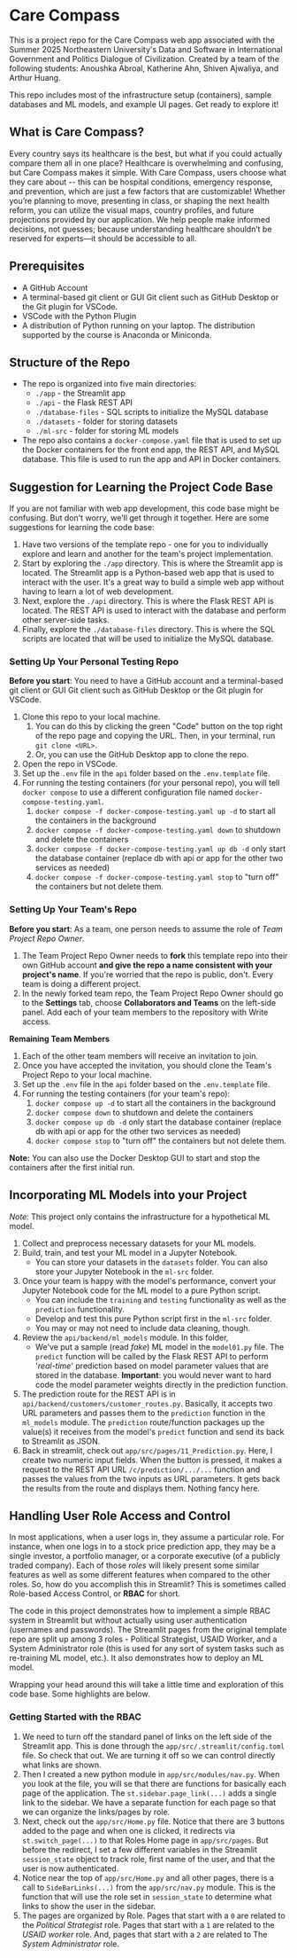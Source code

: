 # Care Compass

This is a project repo for the Care Compass web app associated with the Summer 2025 Northeastern University's Data and Software in International Government and Politics Dialogue of Civilization. Created by a team of the following students: Anoushka Abroal, Katherine Ahn, Shiven Ajwaliya, and Arthur Huang.

This repo includes most of the infrastructure setup (containers), sample databases and ML models, and example UI pages. Get ready to explore it!

## What is Care Compass? 

Every country says its healthcare is the best, but what if you could actually compare them all in one place? Healthcare is overwhelming and confusing, but Care Compass makes it simple. With Care Compass, users choose what they care about -- this can be hospital conditions, emergency response, and prevention, which are just a few factors that are customizable! Whether you’re planning to move, presenting in class, or shaping the next health reform, you can utilize the visual maps, country profiles, and future projections provided by our application. We help people make informed decisions, not guesses; because understanding healthcare shouldn’t be reserved for experts—it should be accessible to all.

## Prerequisites

- A GitHub Account
- A terminal-based git client or GUI Git client such as GitHub Desktop or the Git plugin for VSCode.
- VSCode with the Python Plugin
- A distribution of Python running on your laptop. The distribution supported by the course is Anaconda or Miniconda.

## Structure of the Repo

- The repo is organized into five main directories:
  - `./app` - the Streamlit app
  - `./api` - the Flask REST API
  - `./database-files` - SQL scripts to initialize the MySQL database
  - `./datasets` - folder for storing datasets
  - `./ml-src` - folder for storing ML models
- The repo also contains a `docker-compose.yaml` file that is used to set up the Docker containers for the front end app, the REST API, and MySQL database. This file is used to run the app and API in Docker containers.

## Suggestion for Learning the Project Code Base

If you are not familiar with web app development, this code base might be confusing. But don't worry, we'll get through it together. Here are some suggestions for learning the code base:

1. Have two versions of the template repo - one for you to individually explore and learn and another for the team's project implementation.
1. Start by exploring the `./app` directory. This is where the Streamlit app is located. The Streamlit app is a Python-based web app that is used to interact with the user. It's a great way to build a simple web app without having to learn a lot of web development.
1. Next, explore the `./api` directory. This is where the Flask REST API is located. The REST API is used to interact with the database and perform other server-side tasks.
1. Finally, explore the `./database-files` directory. This is where the SQL scripts are located that will be used to initialize the MySQL database.

### Setting Up Your Personal Testing Repo

**Before you start**: You need to have a GitHub account and a terminal-based git client or GUI Git client such as GitHub Desktop or the Git plugin for VSCode.

1. Clone this repo to your local machine.
   1. You can do this by clicking the green "Code" button on the top right of the repo page and copying the URL. Then, in your terminal, run `git clone <URL>`.
   1. Or, you can use the GitHub Desktop app to clone the repo.
1. Open the repo in VSCode.
1. Set up the `.env` file in the `api` folder based on the `.env.template` file.
1. For running the testing containers (for your personal repo), you will tell `docker compose` to use a different configuration file named `docker-compose-testing.yaml`.
   1. `docker compose -f docker-compose-testing.yaml up -d` to start all the containers in the background
   1. `docker compose -f docker-compose-testing.yaml down` to shutdown and delete the containers
   1. `docker compose -f docker-compose-testing.yaml up db -d` only start the database container (replace db with api or app for the other two services as needed)
   1. `docker compose -f docker-compose-testing.yaml stop` to "turn off" the containers but not delete them.

### Setting Up Your Team's Repo

**Before you start**: As a team, one person needs to assume the role of _Team Project Repo Owner_.

1. The Team Project Repo Owner needs to **fork** this template repo into their own GitHub account **and give the repo a name consistent with your project's name**. If you're worried that the repo is public, don't. Every team is doing a different project.
1. In the newly forked team repo, the Team Project Repo Owner should go to the **Settings** tab, choose **Collaborators and Teams** on the left-side panel. Add each of your team members to the repository with Write access.

**Remaining Team Members**

1. Each of the other team members will receive an invitation to join.
1. Once you have accepted the invitation, you should clone the Team's Project Repo to your local machine.
1. Set up the `.env` file in the `api` folder based on the `.env.template` file.
1. For running the testing containers (for your team's repo):
   1. `docker compose up -d` to start all the containers in the background
   1. `docker compose down` to shutdown and delete the containers
   1. `docker compose up db -d` only start the database container (replace db with api or app for the other two services as needed)
   1. `docker compose stop` to "turn off" the containers but not delete them.

**Note:** You can also use the Docker Desktop GUI to start and stop the containers after the first initial run.

## Incorporating ML Models into your Project

_Note_: This project only contains the infrastructure for a hypothetical ML model.

1. Collect and preprocess necessary datasets for your ML models.
1. Build, train, and test your ML model in a Jupyter Notebook.
   - You can store your datasets in the `datasets` folder. You can also store your Jupyter Notebook in the `ml-src` folder.
1. Once your team is happy with the model's performance, convert your Jupyter Notebook code for the ML model to a pure Python script.
   - You can include the `training` and `testing` functionality as well as the `prediction` functionality.
   - Develop and test this pure Python script first in the `ml-src` folder.
   - You may or may not need to include data cleaning, though.
1. Review the `api/backend/ml_models` module. In this folder,
   - We've put a sample (read _fake_) ML model in the `model01.py` file. The `predict` function will be called by the Flask REST API to perform '_real-time_' prediction based on model parameter values that are stored in the database. **Important**: you would never want to hard code the model parameter weights directly in the prediction function.
1. The prediction route for the REST API is in `api/backend/customers/customer_routes.py`. Basically, it accepts two URL parameters and passes them to the `prediction` function in the `ml_models` module. The `prediction` route/function packages up the value(s) it receives from the model's `predict` function and send its back to Streamlit as JSON.
1. Back in streamlit, check out `app/src/pages/11_Prediction.py`. Here, I create two numeric input fields. When the button is pressed, it makes a request to the REST API URL `/c/prediction/.../...` function and passes the values from the two inputs as URL parameters. It gets back the results from the route and displays them. Nothing fancy here.

## Handling User Role Access and Control

In most applications, when a user logs in, they assume a particular role. For instance, when one logs in to a stock price prediction app, they may be a single investor, a portfolio manager, or a corporate executive (of a publicly traded company). Each of those _roles_ will likely present some similar features as well as some different features when compared to the other roles. So, how do you accomplish this in Streamlit? This is sometimes called Role-based Access Control, or **RBAC** for short.

The code in this project demonstrates how to implement a simple RBAC system in Streamlit but without actually using user authentication (usernames and passwords). The Streamlit pages from the original template repo are split up among 3 roles - Political Strategist, USAID Worker, and a System Administrator role (this is used for any sort of system tasks such as re-training ML model, etc.). It also demonstrates how to deploy an ML model.

Wrapping your head around this will take a little time and exploration of this code base. Some highlights are below.

### Getting Started with the RBAC

1. We need to turn off the standard panel of links on the left side of the Streamlit app. This is done through the `app/src/.streamlit/config.toml` file. So check that out. We are turning it off so we can control directly what links are shown.
1. Then I created a new python module in `app/src/modules/nav.py`. When you look at the file, you will se that there are functions for basically each page of the application. The `st.sidebar.page_link(...)` adds a single link to the sidebar. We have a separate function for each page so that we can organize the links/pages by role.
1. Next, check out the `app/src/Home.py` file. Notice that there are 3 buttons added to the page and when one is clicked, it redirects via `st.switch_page(...)` to that Roles Home page in `app/src/pages`. But before the redirect, I set a few different variables in the Streamlit `session_state` object to track role, first name of the user, and that the user is now authenticated.
1. Notice near the top of `app/src/Home.py` and all other pages, there is a call to `SideBarLinks(...)` from the `app/src/nav.py` module. This is the function that will use the role set in `session_state` to determine what links to show the user in the sidebar.
1. The pages are organized by Role. Pages that start with a `0` are related to the _Political Strategist_ role. Pages that start with a `1` are related to the _USAID worker_ role. And, pages that start with a `2` are related to The _System Administrator_ role.
